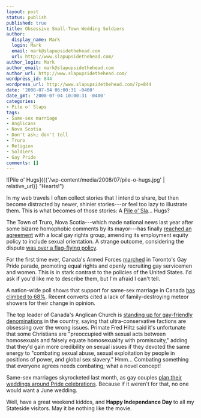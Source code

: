 ```yaml
---
layout: post
status: publish
published: true
title: Obsessive Small-Town Wedding Soldiers
author:
  display_name: Mark
  login: Mark
  email: mark@slapupsidethehead.com
  url: http://www.slapupsidethehead.com/
author_login: Mark
author_email: mark@slapupsidethehead.com
author_url: http://www.slapupsidethehead.com/
wordpress_id: 844
wordpress_url: http://www.slapupsidethehead.com/?p=844
date: '2008-07-04 06:00:31 -0400'
date_gmt: '2008-07-04 10:00:31 -0400'
categories:
- Pile o' Slaps
tags:
- Same-sex marriage
- Anglicans
- Nova Scotia
- Don't ask; don't tell
- Truro
- Religion
- Soldiers
- Gay Pride
comments: []
---
```

![Pile o\' Hugs]({{'/wp-content/media/2008/07/pile-o-hugs.jpg' | relative_url}} "Hearts!")

In my web travels I often collect stories that I intend to share, but then become distracted by newer, shinier stories---or feel too lazy to illustrate them. This is what becomes of those stories: A [Pile o' Sla](http://www.slapupsidethehead.com/category/pile-o-slaps/ "Other volumes are available. Collect them today!")... Hugs?

The Town of Truro, Nova Scotia---which made national news last year after some bizarre homophobic comments by its mayor---has finally [reached an agreement](http://www.xtra.ca/public/viewstory.aspx?AFF_TYPE=1&STORY_ID=5067&PUB_TEMPLATE_ID=2 "Fluffy kittens playing with yarn") with a local gay rights group, amending its employment equity policy to include sexual orientation. A strange outcome, considering the dispute [was over a flag-flying policy](http://www.slapupsidethehead.com/2007/08/gay-pride-flag/ "Woodland creatures prance through the wildflowers").

For the first time ever, Canada's Armed Forces [marched](http://www.cbc.ca/canada/story/2008/06/29/gay-pride.html "Fuzzy bumblebees buzz in the spring") in Toronto's Gay Pride parade, promoting equal rights and openly recruiting gay servicemen and women. This is in stark contrast to the policies of the United States. I'd ask if you'd like me to describe them, but I'm afraid I can't tell.

A nation-wide poll shows that support for same-sex marriage in Canada [has climbed to 68%](http://www.theglobeandmail.com/servlet/story/RTGAM.20080629.wpoll30/BNStory/National/?page=rss&id=RTGAM.20080629.wpoll30 "Shiny goldfish dart below the lillypads"). Recent converts cited a lack of family-destroying meteor showers for their change in opinion.

The top leader of Canada's Anglican Church is [standing up for gay-friendly denominations](http://www.canada.com/vancouversun/news/story.html?id=53d9ae2e-5127-4434-9b38-cacf81626c69 "Puppies paw at baby chicks") in the country, saying that ultra-conservative factions are obsessing over the wrong issues. Primate Fred Hiltz said it's unfortunate that some Christians are "preoccupied with sexual acts between homosexuals and falsely equate homosexuality with promiscuity," adding that they'd gain more credibility on sexual issues if they devoted the same energy to "combating sexual abuse, sexual exploitation by people in positions of power, and global sex slavery." Hmm... Combating something that everyone agrees needs combating; what a novel concept!

Same-sex marriages skyrocketed last month, as gay couples [plan their weddings around Pride celebrations](http://toronto.ctv.ca/servlet/an/local/CTVNews/20080627/sam_sex_marriages_080627/20080627/?hub=TorontoNewHome "Mutant trantulas writhe in boiling acid"). Because if it weren't for that, no one would want a June wedding.

Well, have a great weekend kiddos, and **Happy Independance Day** to all my Stateside visitors. May it be nothing like the movie.

